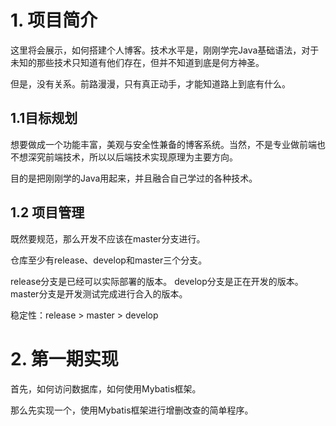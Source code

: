 # 1. 项目简介

这里将会展示，如何搭建个人博客。技术水平是，刚刚学完Java基础语法，对于未知的那些技术只知道有他们存在，但并不知道到底是何方神圣。

但是，没有关系。前路漫漫，只有真正动手，才能知道路上到底有什么。

## 1.1目标规划

想要做成一个功能丰富，美观与安全性兼备的博客系统。当然，不是专业做前端也不想深究前端技术，所以以后端技术实现原理为主要方向。

目的是把刚刚学的Java用起来，并且融合自己学过的各种技术。

## 1.2 项目管理

既然要规范，那么开发不应该在master分支进行。

仓库至少有release、develop和master三个分支。

release分支是已经可以实际部署的版本。
develop分支是正在开发的版本。
master分支是开发测试完成进行合入的版本。

稳定性：release > master > develop

# 2. 第一期实现

首先，如何访问数据库，如何使用Mybatis框架。

那么先实现一个，使用Mybatis框架进行增删改查的简单程序。
